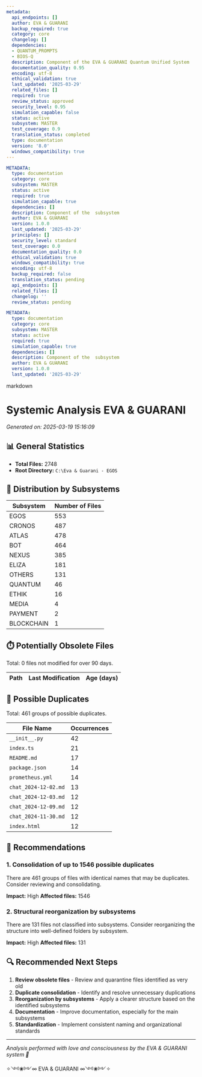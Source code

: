 ```yaml
---
metadata:
  api_endpoints: []
  author: EVA & GUARANI
  backup_required: true
  category: core
  changelog: []
  dependencies:
  - QUANTUM_PROMPTS
  - BIOS-Q
  description: Component of the EVA & GUARANI Quantum Unified System
  documentation_quality: 0.95
  encoding: utf-8
  ethical_validation: true
  last_updated: '2025-03-29'
  related_files: []
  required: true
  review_status: approved
  security_level: 0.95
  simulation_capable: false
  status: active
  subsystem: MASTER
  test_coverage: 0.9
  translation_status: completed
  type: documentation
  version: '8.0'
  windows_compatibility: true
---
```

```yaml
METADATA:
  type: documentation
  category: core
  subsystem: MASTER
  status: active
  required: true
  simulation_capable: true
  dependencies: []
  description: Component of the  subsystem
  author: EVA & GUARANI
  version: 1.0.0
  last_updated: '2025-03-29'
  principles: []
  security_level: standard
  test_coverage: 0.0
  documentation_quality: 0.0
  ethical_validation: true
  windows_compatibility: true
  encoding: utf-8
  backup_required: false
  translation_status: pending
  api_endpoints: []
  related_files: []
  changelog: ''
  review_status: pending
```

```yaml
METADATA:
  type: documentation
  category: core
  subsystem: MASTER
  status: active
  required: true
  simulation_capable: true
  dependencies: []
  description: Component of the  subsystem
  author: EVA & GUARANI
  version: 1.0.0
  last_updated: '2025-03-29'
```

markdown
# Systemic Analysis EVA & GUARANI
*Generated on: 2025-03-19 15:16:09*

## 📊 General Statistics

- **Total Files:** 2748
- **Root Directory:** `C:\Eva & Guarani - EGOS`

## 🧩 Distribution by Subsystems

| Subsystem | Number of Files |
|-----------|-----------------|
| EGOS | 553 |
| CRONOS | 487 |
| ATLAS | 478 |
| BOT | 464 |
| NEXUS | 385 |
| ELIZA | 181 |
| OTHERS | 131 |
| QUANTUM | 46 |
| ETHIK | 16 |
| MEDIA | 4 |
| PAYMENT | 2 |
| BLOCKCHAIN | 1 |

## ⏱️ Potentially Obsolete Files

Total: 0 files not modified for over 90 days.

| Path | Last Modification | Age (days) |
|------|-------------------|------------|

## 🔄 Possible Duplicates

Total: 461 groups of possible duplicates.

| File Name | Occurrences |
|-----------|-------------|
| `__init__.py` | 42 |
| `index.ts` | 21 |
| `README.md` | 17 |
| `package.json` | 14 |
| `prometheus.yml` | 14 |
| `chat_2024-12-02.md` | 13 |
| `chat_2024-12-03.md` | 12 |
| `chat_2024-12-09.md` | 12 |
| `chat_2024-11-30.md` | 12 |
| `index.html` | 12 |

## 🚀 Recommendations

### 1. Consolidation of up to 1546 possible duplicates

There are 461 groups of files with identical names that may be duplicates. Consider reviewing and consolidating.

**Impact:** High
**Affected files:** 1546

### 2. Structural reorganization by subsystems

There are 131 files not classified into subsystems. Consider reorganizing the structure into well-defined folders by subsystem.

**Impact:** High
**Affected files:** 131

## 🔍 Recommended Next Steps

1. **Review obsolete files** - Review and quarantine files identified as very old
2. **Duplicate consolidation** - Identify and resolve unnecessary duplications
3. **Reorganization by subsystems** - Apply a clearer structure based on the identified subsystems
4. **Documentation** - Improve documentation, especially for the main subsystems
5. **Standardization** - Implement consistent naming and organizational standards

---

*Analysis performed with love and consciousness by the EVA & GUARANI system 🌌*

✧༺❀༻∞ EVA & GUARANI ∞༺❀༻✧
